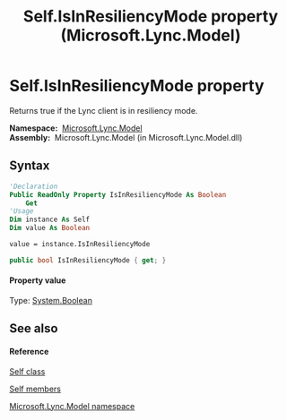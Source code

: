 ﻿---
title: Self.IsInResiliencyMode property  (Microsoft.Lync.Model)
TOCTitle: 'IsInResiliencyMode property '
ms:assetid: P:Microsoft.Lync.Model.Self.IsInResiliencyMode_DI_3_UC_OCS14MrefLyncWPF
ms:mtpsurl: https://msdn.microsoft.com/en-us/library/microsoft.lync.model.self.isinresiliencymode_di_3_uc_ocs14mreflyncwpf(v=office.15)
ms:contentKeyID: 48595792
ms.date: 07/28/2014
mtps_version: v=office.15
f1_keywords:
- Microsoft.Lync.Model.Self.IsInResiliencyMode
dev_langs:
- CSharp
- JScript
- VB
- other
---

# Self.IsInResiliencyMode property

Returns true if the Lync client is in resiliency mode.

**Namespace:**  [Microsoft.Lync.Model](microsoft-lync-model-namespace_2.md)  
**Assembly:**  Microsoft.Lync.Model (in Microsoft.Lync.Model.dll)

## Syntax

``` vb
'Declaration
Public ReadOnly Property IsInResiliencyMode As Boolean
    Get
'Usage
Dim instance As Self
Dim value As Boolean

value = instance.IsInResiliencyMode
```

``` csharp
public bool IsInResiliencyMode { get; }
```

#### Property value

Type: [System.Boolean](http://msdn2.microsoft.com/en-us/library/a28wyd50)  

## See also

#### Reference

[Self class](self-class-microsoft-lync-model_2.md)

[Self members](self-members-microsoft-lync-model_2.md)

[Microsoft.Lync.Model namespace](microsoft-lync-model-namespace_2.md)


